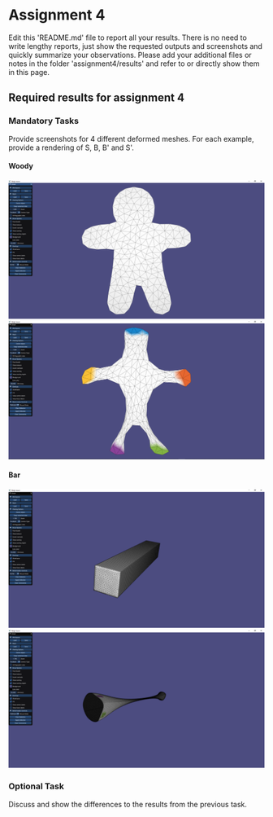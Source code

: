 # Assignment 4

Edit this 'README.md' file to report all your results. There is no need to write lengthy reports, just show the requested outputs and screenshots and quickly summarize your observations. Please add your additional files or notes in the folder 'assignment4/results' and refer to or directly show them in this page.

## Required results for assignment 4

### Mandatory Tasks

Provide screenshots for 4 different deformed meshes. For each example, provide a rendering of S, B, B' and S'.

#### Woody<br/>
![alt text](Results/Woody_S.PNG "Title")
![alt text](Results/Woody_B.PNG "Title")

#### Bar<br/>
![alt text](Results/Bar_S.PNG "Title")
![alt text](Results/Bar_B.PNG "Title")

### Optional Task

Discuss and show the differences to the results from the previous task. 
